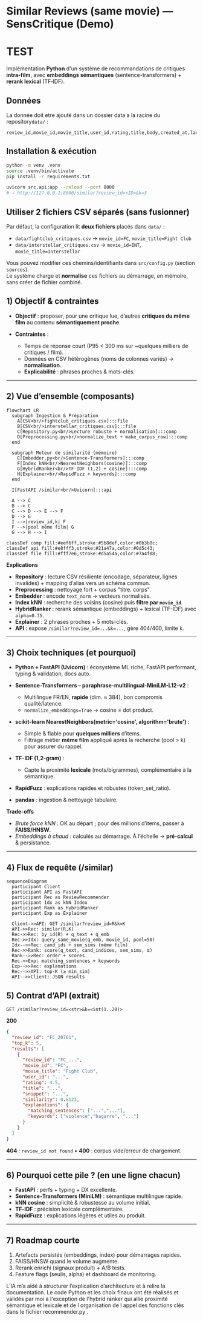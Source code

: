 # Similar Reviews (same movie) — SensCritique (Demo)

# TEST

Implémentation **Python** d'un système de recommandations de critiques **intra-film**, avec
**embeddings sémantiques** (sentence-transformers) + **rerank lexical** (TF‑IDF).

## Données
La donnée doit etre ajouté dans un dossier data a la racine du repository`data/` :
```
review_id,movie_id,movie_title,user_id,rating,title,body,created_at,lang
```

## Installation & exécution
```bash
python -m venv .venv
source .venv/bin/activate
pip install -r requirements.txt

uvicorn src.api:app --reload --port 8000
# → http://127.0.0.1:8000/similar?review_id=<ID>&k=3
```

## Utiliser 2 fichiers CSV séparés (sans fusionner)
Par défaut, la configuration lit **deux fichiers** placés dans `data/` :
- `data/fightclub_critiques.csv` → `movie_id=FC`, `movie_title=Fight Club`
- `data/interstellar_critiques.csv` → `movie_id=INT`, `movie_title=Interstellar`

Vous pouvez modifier ces chemins/identifiants dans `src/config.py` (section `sources`).  
Le système charge et **normalise** ces fichiers au démarrage, en mémoire, sans créer de fichier combiné.



## 1) Objectif & contraintes

* **Objectif** : proposer, pour une critique lue, d’autres **critiques du même film** au contenu **sémantiquement proche**.
* **Contraintes** :

  * Temps de réponse court (P95 < 300 ms sur \~quelques milliers de critiques / film).
  * Données en CSV hétérogènes (noms de colonnes variés) → **normalisation**.
  * **Explicabilité** : phrases proches & mots-clés.

---

## 2) Vue d’ensemble (composants)

```mermaid
flowchart LR
  subgraph Ingestion & Préparation
    A[CSV<br/>fightclub_critiques.csv]:::file
    B[CSV<br/>interstellar_critiques.csv]:::file
    C[Repository.py<br/>Lecture robuste + normalisation]:::comp
    D[Preprocessing.py<br/>normalize_text + make_corpus_row]:::comp
  end

  subgraph Moteur de similarité (mémoire)
    E[Embedder.py<br/>Sentence-Transformers]:::comp
    F[Index kNN<br/>NearestNeighbors(cosine)]:::comp
    G[HybridRanker<br/>TF-IDF (1,2) + cosine]:::comp
    H[Explainer<br/>RapidFuzz + keywords]:::comp
  end

  I[FastAPI /similar<br/>Uvicorn]:::api

  A --> C
  B --> C
  C --> D --> E --> F
  D --> G
  I -->|review_id,k| F
  F -->|pool même film| G
  G --> H --> I

classDef comp fill:#eef6ff,stroke:#5b8def,color:#0b3b8c;
classDef api fill:#e8fff3,stroke:#21a47a,color:#0d5c43;
classDef file fill:#fff7e6,stroke:#d5a54a,color:#7a4f08;
```

**Explications**

* **Repository** : lecture CSV résiliente (encodage, séparateur, lignes invalides) + mapping d’alias vers un schéma commun.
* **Preprocessing** : nettoyage fort + corpus "titre. corps".
* **Embedder** : encode `text_norm` → vecteurs normalisés.
* **Index kNN** : recherche des voisins (cosine) puis **filtre par `movie_id`**.
* **HybridRanker** : rerank sémantique (embeddings) + lexical (TF-IDF) avec `alpha=0.75`.
* **Explainer** : 2 phrases proches + 5 mots-clés.
* **API** : expose `/similar?review_id=...&k=...`, gère 404/400, limite `k`.

---

## 3) Choix techniques (et pourquoi)

* **Python + FastAPI (Uvicorn)** : écosystème ML riche, FastAPI performant, typing & validation, docs auto.
* **Sentence-Transformers – paraphrase-multilingual-MiniLM-L12-v2** :

  * Multilingue FR/EN, **rapide** (dim. ≈ 384), bon compromis qualité/latence.
  * `normalize_embeddings=True` → cosine = dot product.
* **scikit-learn NearestNeighbors(metric='cosine', algorithm='brute')** :

  * Simple & fiable pour **quelques milliers** d’items.
  * Filtrage métier **même film** appliqué après la recherche (pool > k) pour assurer du rappel.
* **TF-IDF (1,2-gram)** :

  * Capte la proximité **lexicale** (mots/bigrammes), complémentaire à la sémantique.
* **RapidFuzz** : explications rapides et robustes (token\_set\_ratio).
* **pandas** : ingestion & nettoyage tabulaire.

**Trade-offs**

* *Brute force kNN* : OK au départ ; pour des millions d’items, passer à **FAISS/HNSW**.
* *Embeddings à chaud* : calculés au démarrage. À l’échelle → **pré-calcul** & persistance.

---

## 4) Flux de requête (/similar)

```mermaid
sequenceDiagram
  participant Client
  participant API as FastAPI
  participant Rec as ReviewRecommender
  participant Idx as kNN Index
  participant Rank as HybridRanker
  participant Exp as Explainer

  Client->>API: GET /similar?review_id=R&k=K
  API->>Rec: similar(R,K)
  Rec->>Rec: by_id(R) + q_text + q_emb
  Rec->>Idx: query_same_movie(q_emb, movie_id, pool=50)
  Idx-->>Rec: cand_ids + sem_sims (même film)
  Rec->>Rank: score(q_text, cand_indices, sem_sims, α)
  Rank-->>Rec: order + scores
  Rec->>Exp: matching_sentences + keywords
  Exp-->>Rec: explanations
  Rec-->>API: top-K (≥ min_sim)
  API-->>Client: JSON results
```

## 5) Contrat d’API (extrait)

`GET /similar?review_id=<str>&k=<int(1..20)>`

**200**

```json
{
  "review_id": "FC_20761",
  "top_k": 5,
  "results": [
    {
      "review_id": "FC_...",
      "movie_id": "FC",
      "movie_title": "Fight Club",
      "user_id": "...",
      "rating": 4.5,
      "title": "...",
      "snippet": "...",
      "similarity": 0.8123,
      "explanations": {
        "matching_sentences": ["...","..."],
        "keywords": ["violence","bagarre", "..."]
      }
    }
  ]
}
```

**404** : `review_id not found` • **400** : corpus vide/erreur de chargement.

---

## 6) Pourquoi cette pile ? (en une ligne chacun)

* **FastAPI** : perfs + typing + DX excellente.
* **Sentence‑Transformers (MiniLM)** : sémantique multilingue rapide.
* **kNN cosine** : simplicité & robustesse au volume initial.
* **TF‑IDF** : précision lexicale complémentaire.
* **RapidFuzz** : explications légères et utiles au produit.

---

## 7) Roadmap courte

1. Artefacts persistés (embeddings, index) pour démarrages rapides.
2. FAISS/HNSW quand le volume augmente.
3. Rerank enrichi (signaux produit) + A/B tests.
4. Feature flags (seuils, alpha) et dashboard de monitoring.




L’IA m’a aidé à structurer l’explication d’architecture et à relire la documentation. Le code Python et les choix finaux ont été réalisés et validés par moi à l'exception de l'hybrid ranker qui allie proximité sémantique et lexicale et de l organisation de l appel des fonctions clés dans le fichier recommender.py .
